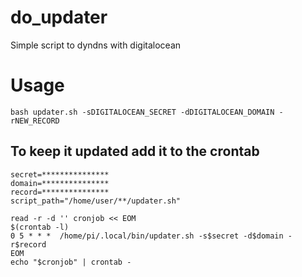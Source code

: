 # do_updater
Simple script to dyndns with digitalocean

# Usage
`bash updater.sh -sDIGITALOCEAN_SECRET -dDIGITALOCEAN_DOMAIN -rNEW_RECORD`

## To keep it updated add it to the crontab
```
secret=***************
domain=***************
record=***************
script_path="/home/user/**/updater.sh"

read -r -d '' cronjob << EOM
$(crontab -l)
0 5 * * *  /home/pi/.local/bin/updater.sh -s$secret -d$domain -r$record
EOM
echo "$cronjob" | crontab -
```
